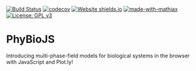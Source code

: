 [![Build Status](https://travis-ci.com/phydev/PhyBioJS.svg?branch=master)](https://travis-ci.com/phydev/PhyBioJS)
[![codecov](https://codecov.io/gh/phydev/PhyBioJS/branch/master/graph/badge.svg)](https://codecov.io/gh/phydev/PhyBioJS)
[![Website shields.io](https://img.shields.io/website-up-down-green-red/http/shields.io.svg)](http://phydev.github.io/PhyBioJS)
[![made-with-mathjax](https://img.shields.io/badge/Made%20with-MathJax-1f425f.svg)](https://www.mathjax.org/)
[![License: GPL v3](https://img.shields.io/badge/License-GPLv3-blue.svg)](https://www.gnu.org/licenses/gpl-3.0)
# PhyBioJS
Introducing multi-phase-field models for biological systems in the browser with JavaScript and Plot.ly!
